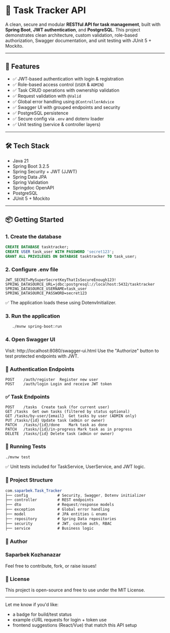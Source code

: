 # 📝 Task Tracker API

A clean, secure and modular **RESTful API for task management**, built with **Spring Boot**, **JWT authentication**, and **PostgreSQL**. This project demonstrates clean architecture, custom validation, role-based authorization, Swagger documentation, and unit testing with JUnit 5 + Mockito.

---

## 🚀 Features

- ✅ JWT-based authentication with login & registration
- ✅ Role-based access control (`USER` & `ADMIN`)
- ✅ Task CRUD operations with ownership validation
- ✅ Request validation with `@Valid`
- ✅ Global error handling using `@ControllerAdvice`
- ✅ Swagger UI with grouped endpoints and security
- ✅ PostgreSQL persistence
- ✅ Secure config via `.env` and dotenv loader
- ✅ Unit testing (service & controller layers)

---

## 🛠 Tech Stack

- Java 21
- Spring Boot 3.2.5
- Spring Security + JWT (JJWT)
- Spring Data JPA
- Spring Validation
- Springdoc OpenAPI
- PostgreSQL
- JUnit 5 + Mockito

---

## 📦 Getting Started

### 1. Create the database

```sql
CREATE DATABASE tasktracker;
CREATE USER task_user WITH PASSWORD 'secret123';
GRANT ALL PRIVILEGES ON DATABASE tasktracker TO task_user;
```
### 2. Configure .env file

```.env
JWT_SECRET=MySuperSecretKeyThatIsSecureEnough123!
SPRING_DATASOURCE_URL=jdbc:postgresql://localhost:5432/tasktracker
SPRING_DATASOURCE_USERNAME=task_user
SPRING_DATASOURCE_PASSWORD=secret123
```
✅ The application loads these using DotenvInitializer.

### 3. Run the application
```bash
   ./mvnw spring-boot:run
   ```
### 4. Open Swagger UI
   Visit: http://localhost:8080/swagger-ui.html
   Use the "Authorize" button to test protected endpoints with JWT.

### 🔐 Authentication Endpoints
```Method	Endpoint	Description
POST	/auth/register	Register new user
POST	/auth/login	Login and receive JWT token
```
### ✅ Task Endpoints
``` Method	Endpoint	Description
POST	/tasks	Create task (for current user)
GET	/tasks	Get own tasks (filtered by status optional)
GET	/tasks/by-user/{email}	Get tasks by user (ADMIN only)
PUT	/tasks/{id}	Update task (admin or owner)
PATCH	/tasks/{id}/done	Mark task as done
PATCH	/tasks/{id}/in-progress	Mark task as in progress
DELETE	/tasks/{id}	Delete task (admin or owner)
 ```
### 🧪 Running Tests
```bash
./mvnw test
```
✅ Unit tests included for TaskService, UserService, and JWT logic.

### 📁 Project Structure
```csharp
com.saparbek.Task_Tracker
├── config             # Security, Swagger, Dotenv initializer
├── controller         # REST endpoints
├── dto                # Request/response models
├── exception          # Global error handling
├── model              # JPA entities & enums
├── repository         # Spring Data repositories
├── security           # JWT, custom auth, RBAC
├── service            # Business logic
```
### 📌 Author
### Saparbek Kozhanazar
Feel free to contribute, fork, or raise issues!

### 📄 License
This project is open-source and free to use under the MIT License.

---
Let me know if you'd like:
- a badge for build/test status
- example cURL requests for login + token use
- frontend suggestions (React/Vue) that match this API setup
